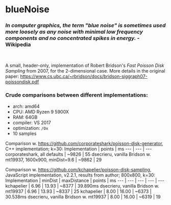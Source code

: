 # blueNoise

### *In computer graphics, the term "blue noise" is sometimes used more loosely as any noise with minimal low frequency components and no concentrated spikes in energy.* - Wikipedia
</br>

A small, header-only, implementation of Robert Bridson's *Fast Poisson Disk Sampling* from 2007, for the 2-dimensional case.
More details in the original paper: https://www.cs.ubc.ca/~rbridson/docs/bridson-siggraph07-poissondisk.pdf

### Crude comparisons between different implementations:
- arch: amd64
- CPU: AMD Ryzen 9 5900X
- RAM: 64GB
- compiler: VS 2017
- optimization: `/Ox`
- 10 samples

Comparison w. https://github.com/corporateshark/poisson-disk-generator, C++ implementation; k=30:
Implementation | points | ms
--- | --- | ---
corporateshark, all defaults | ~9826 | 55
dsecrieru, vanilla Bridson w. mt19937, 1600x900, minDist=9.6 | ~9862 | 29

Comparison w. https://github.com/kchapelier/poisson-disk-sampling, JavaScript implementation, v2.2.1, results from author; 800x800, k=30:
Implementation | minDist | maxDistance | points | ms
--- | --- | --- | --- | ---
kchapelier | 6.96 | 13.93 | ~8377 | 39.890ms
dsecrieru, vanilla Bridson w. mt19937 | 6.96 | 13.93 | ~8337 | 25
kchapelier | 8.00 | 16.00 | ~6373 | 30.538ms
dsecrieru, vanilla Bridson w. mt19937 | 8.00 | 16.00 | ~6319 | 19
